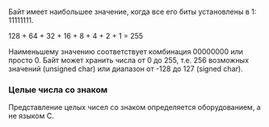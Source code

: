 
Байт имеет наибольшее значение, когда все его биты установлены в 1: 11111111.

128 + 64 + 32 + 16 + 8 + 4 + 2 + 1 = 255

Наименьшему значению соответствует комбинация 00000000 или просто 0. 
Байт может хранить числа от 0 до 255, т.е. 256 возможных значений (unsigned char) или диапазон от -128 до 127 (signed char).

### Целые числа со знаком

Представление целых чисел со знаком определяется оборудованием, а не языком С.





























